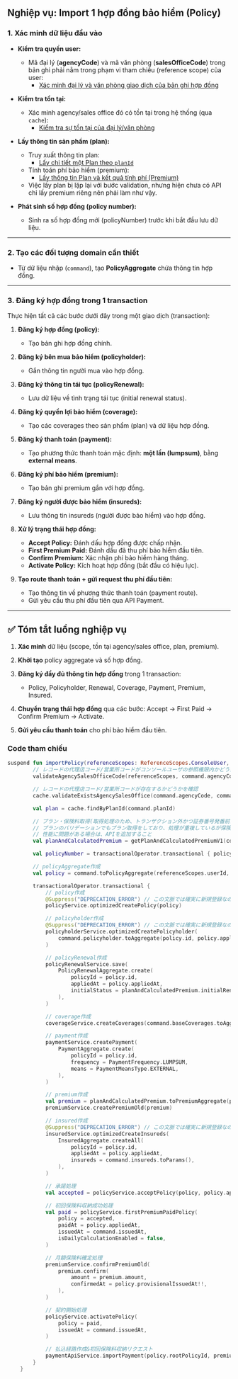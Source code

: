 ## Nghiệp vụ: Import 1 hợp đồng bảo hiểm (Policy)

### 1. Xác minh dữ liệu đầu vào

* **Kiểm tra quyền user:**

    * Mã đại lý (**agencyCode**) và mã văn phòng (**salesOfficeCode**) trong bản ghi phải nằm trong phạm vi tham chiếu (reference scope) của user:
      * [Xác minh đại lý và văn phòng giao dịch của bản ghi hợp đồng](validateAgencySalesOfficeCode/index.md)

* **Kiểm tra tồn tại:**

    * Xác minh agency/sales office đó có tồn tại trong hệ thống (qua `cache`):
      * [Kiểm tra sự tồn tại của đại lý/văn phòng](validateExistsAgencySalesOffice/index.md)

* **Lấy thông tin sản phẩm (plan):**

    * Truy xuất thông tin plan:
      * [Lấy chi tiết một Plan theo `planId`](findById/index.md)
    * Tính toán phí bảo hiểm (premium):
      * [Lấy thông tin Plan và kết quả tính phí (Premium)](getPlanAndCalculatedPremiumV1/index.md)
    * Việc lấy plan bị lặp lại với bước validation, nhưng hiện chưa có API chỉ lấy premium riêng nên phải làm như vậy.

* **Phát sinh số hợp đồng (policy number):**

    * Sinh ra số hợp đồng mới (policyNumber) trước khi bắt đầu lưu dữ liệu.

---

### 2. Tạo các đối tượng domain cần thiết

* Từ dữ liệu nhập (`command`), tạo **PolicyAggregate** chứa thông tin hợp đồng.

---

### 3. Đăng ký hợp đồng trong 1 transaction

Thực hiện tất cả các bước dưới đây trong một giao dịch (transaction):

1. **Đăng ký hợp đồng (policy):**

    * Tạo bản ghi hợp đồng chính.

2. **Đăng ký bên mua bảo hiểm (policyholder):**

    * Gắn thông tin người mua vào hợp đồng.

3. **Đăng ký thông tin tái tục (policyRenewal):**

    * Lưu dữ liệu về tình trạng tái tục (initial renewal status).

4. **Đăng ký quyền lợi bảo hiểm (coverage):**

    * Tạo các coverages theo sản phẩm (plan) và dữ liệu hợp đồng.

5. **Đăng ký thanh toán (payment):**

    * Tạo phương thức thanh toán mặc định: **một lần (lumpsum)**, bằng **external means**.

6. **Đăng ký phí bảo hiểm (premium):**

    * Tạo bản ghi premium gắn với hợp đồng.

7. **Đăng ký người được bảo hiểm (insureds):**

    * Lưu thông tin insureds (người được bảo hiểm) vào hợp đồng.

8. **Xử lý trạng thái hợp đồng:**

    * **Accept Policy:** Đánh dấu hợp đồng được chấp nhận.
    * **First Premium Paid:** Đánh dấu đã thu phí bảo hiểm đầu tiên.
    * **Confirm Premium:** Xác nhận phí bảo hiểm hàng tháng.
    * **Activate Policy:** Kích hoạt hợp đồng (bắt đầu có hiệu lực).

9. **Tạo route thanh toán + gửi request thu phí đầu tiên:**

    * Tạo thông tin về phương thức thanh toán (payment route).
    * Gửi yêu cầu thu phí đầu tiên qua API Payment.

---

## ✅ Tóm tắt luồng nghiệp vụ

1. **Xác minh** dữ liệu (scope, tồn tại agency/sales office, plan, premium).
2. **Khởi tạo** policy aggregate và số hợp đồng.
3. **Đăng ký đầy đủ thông tin hợp đồng** trong 1 transaction:

    * Policy, Policyholder, Renewal, Coverage, Payment, Premium, Insured.
4. **Chuyển trạng thái hợp đồng** qua các bước: Accept → First Paid → Confirm Premium → Activate.
5. **Gửi yêu cầu thanh toán** cho phí bảo hiểm đầu tiên.

### Code tham chiếu 

```kotlin  
suspend fun importPolicy(referenceScopes: ReferenceScopes.ConsoleUser, command: ImportPoliciesCommand, now: OffsetDateTime, cache: ApiCache) {
        // レコードの代理店コード/営業所コードがコンソールユーザの参照権限内かどうかを確認
        validateAgencySalesOfficeCode(referenceScopes, command.agencyCode, command.salesOfficeCode)

        // レコードの代理店コード/営業所コードが存在するかどうかを確認
        cache.validateExistsAgencySalesOffice(command.agencyCode, command.salesOfficeCode)

        val plan = cache.findByPlanId(command.planId)

        // プラン・保険料取得(取得処理のため、トランザクション外かつ証券番号発番前に行う)
        // プランのバリデーションでもプラン取得をしており、処理が重複しているが保険料のみを取得するAPIがないため、現在の実装になっている
        // 性能に問題がある場合は、APIを追加すること
        val planAndCalculatedPremium = getPlanAndCalculatedPremiumV1(command)

        val policyNumber = transactionalOperator.transactional { policyNumberFactory.generateOld() }

        // policyAggregate作成
        val policy = command.toPolicyAggregate(referenceScopes.userId, plan.getFixedTerm(), policyNumber, now)

        transactionalOperator.transactional {
            // policy作成
            @Suppress("DEPRECATION_ERROR") // この文脈では確実に新規登録なので許容する
            policyService.optimizedCreatePolicy(policy)

            // policyholder作成
            @Suppress("DEPRECATION_ERROR") // この文脈では確実に新規登録なので許容する
            policyholderService.optimizedCreatePolicyholder(
                command.policyholder.toAggregate(policy.id, policy.appliedAt),
            )

            // policyRenewal作成
            policyRenewalService.save(
                PolicyRenewalAggregate.create(
                    policyId = policy.id,
                    appliedAt = policy.appliedAt,
                    initialStatus = planAndCalculatedPremium.initialRenewAvailStatus,
                ),
            )

            // coverage作成
            coverageService.createCoverages(command.baseCoverages.toAggregates(policy.id, plan, policy.appliedAt))

            // payment作成
            paymentService.createPayment(
                PaymentAggregate.create(
                    policyId = policy.id,
                    frequency = PaymentFrequency.LUMPSUM,
                    means = PaymentMeansType.EXTERNAL,
                ),
            )

            // premium作成
            val premium = planAndCalculatedPremium.toPremiumAggregate(policy.id, policy.appliedAt)
            premiumService.createPremiumOld(premium)

            // insured作成
            @Suppress("DEPRECATION_ERROR") // この文脈では確実に新規登録なので許容する
            insuredService.optimizedCreateInsureds(
                InsuredAggregate.createAll(
                    policyId = policy.id,
                    appliedAt = policy.appliedAt,
                    insureds = command.insureds.toParams(),
                ),
            )

            // 承諾処理
            val accepted = policyService.acceptPolicy(policy, policy.appliedAt, null, null)

            // 初回保険料収納成功処理
            val paid = policyService.firstPremiumPaidPolicy(
                policy = accepted,
                paidAt = policy.appliedAt,
                issuedAt = command.issuedAt,
                isDailyCalculationEnabled = false,
            )

            // 月額保険料確定処理
            premiumService.confirmPremiumOld(
                premium.confirm(
                    amount = premium.amount,
                    confirmedAt = policy.provisionalIssuedAt!!,
                ),
            )

            // 契約開始処理
            policyService.activatePolicy(
                policy = paid,
                issuedAt = command.issuedAt,
            )

            // 払込経路作成&初回保険料収納リクエスト
            paymentApiService.importPayment(policy.rootPolicyId, premium.amount, policy.appliedAt, policy.appliedAt)
        }
    }
```